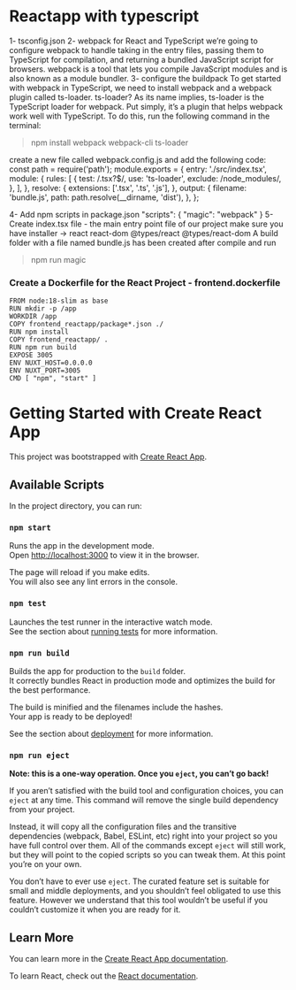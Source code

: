 # Reactapp with typescript

1- tsconfig.json
2- webpack for React and TypeScript
we’re going to configure webpack to handle taking in the entry files, passing them to TypeScript for compilation, and returning a bundled JavaScript script for browsers.
webpack is a tool that lets you compile JavaScript modules and is also known as a module bundler.
3- configure the buildpack
To get started with webpack in TypeScript, we need to install webpack and a webpack plugin called ts-loader. ts-loader? As its name implies, ts-loader is the TypeScript loader for webpack. Put simply, it’s a plugin that helps webpack work well with TypeScript.
To do this, run the following command in the terminal:

> npm install webpack webpack-cli ts-loader

create a new file called webpack.config.js and add the following code:
const path = require('path');
module.exports = {
entry: './src/index.tsx',
module: {
rules: [
{
test: /\.tsx?$/,
use: 'ts-loader',
exclude: /node_modules/,
},
],
},
resolve: {
extensions: ['.tsx', '.ts', '.js'],
},
output: {
filename: 'bundle.js',
path: path.resolve(\_\_dirname, 'dist'),
},
};

4- Add npm scripts in package.json
"scripts": {
"magic": "webpack"
}
5- Create index.tsx file - the main entry point file of our project
make sure you have installer -> react react-dom @types/react @types/react-dom
A build folder with a file named bundle.js has been created after compile and run

> npm run magic

### Create a Dockerfile for the React Project - frontend.dockerfile

    FROM node:18-slim as base
    RUN mkdir -p /app
    WORKDIR /app
    COPY frontend_reactapp/package*.json ./
    RUN npm install
    COPY frontend_reactapp/ .
    RUN npm run build
    EXPOSE 3005
    ENV NUXT_HOST=0.0.0.0
    ENV NUXT_PORT=3005
    CMD [ "npm", "start" ]

# Getting Started with Create React App

This project was bootstrapped with [Create React App](https://github.com/facebook/create-react-app).

## Available Scripts

In the project directory, you can run:

### `npm start`

Runs the app in the development mode.\
Open [http://localhost:3000](http://localhost:3000) to view it in the browser.

The page will reload if you make edits.\
You will also see any lint errors in the console.

### `npm test`

Launches the test runner in the interactive watch mode.\
See the section about [running tests](https://facebook.github.io/create-react-app/docs/running-tests) for more information.

### `npm run build`

Builds the app for production to the `build` folder.\
It correctly bundles React in production mode and optimizes the build for the best performance.

The build is minified and the filenames include the hashes.\
Your app is ready to be deployed!

See the section about [deployment](https://facebook.github.io/create-react-app/docs/deployment) for more information.

### `npm run eject`

**Note: this is a one-way operation. Once you `eject`, you can’t go back!**

If you aren’t satisfied with the build tool and configuration choices, you can `eject` at any time. This command will remove the single build dependency from your project.

Instead, it will copy all the configuration files and the transitive dependencies (webpack, Babel, ESLint, etc) right into your project so you have full control over them. All of the commands except `eject` will still work, but they will point to the copied scripts so you can tweak them. At this point you’re on your own.

You don’t have to ever use `eject`. The curated feature set is suitable for small and middle deployments, and you shouldn’t feel obligated to use this feature. However we understand that this tool wouldn’t be useful if you couldn’t customize it when you are ready for it.

## Learn More

You can learn more in the [Create React App documentation](https://facebook.github.io/create-react-app/docs/getting-started).

To learn React, check out the [React documentation](https://reactjs.org/).
